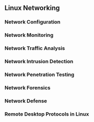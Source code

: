 ## Linux Networking


### Network Configuration

### Network Monitoring

### Network Traffic Analysis

### Network Intrusion Detection

### Network Penetration Testing

### Network Forensics

### Network Defense

### Remote Desktop Protocols in Linux

